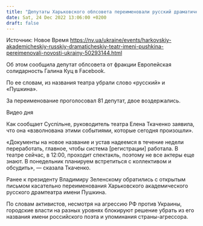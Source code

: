 ```yaml
---
title: "Депутаты Харьковского облсовета переименовали русский драматический театр имени Пушкина"
date: Sat, 24 Dec 2022 13:06:00 +0200
draft: false
---
```

Источник: Новое Время https://nv.ua/ukraine/events/harkovskiy-akademicheskiy-russkiy-dramaticheskiy-teatr-imeni-pushkina-pereimenovali-novosti-ukrainy-50293144.html


Об этом сообщила депутат облсовета от фракции Европейская солидарность Галина Куц в Facebook.

По ее словам, из названия театра убрали слово «русский» и «Пушкина».

За переименование проголосовал 81 депутат, двое воздержались.

 Видео дня   

Как сообщает Суспільне, руководитель театра Елена Ткаченко заявила, что она «взволнована этими событиями, которые сегодня произошли».

«Документы на новое название и устав надеемся в течение недели переработать, главное, чтобы система [регистрации] работала. В театре сейчас, в 12:00, проходит спектакль, поэтому не все актеры еще знают. В понедельник планируем встретиться с коллективом и обсудить», — сказала Ткаченко.

Ранее к президенту Владимиру Зеленскому обратились с открытым письмом касательно переименования Харьковского академического русского драмтеатра имени Пушкина.

 По словам активистов, несмотря на агрессию РФ против Украины, городские власти на разных уровнях блокируют решение убрать из его названия имени российского поэта и упоминания страны-агрессора.
